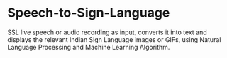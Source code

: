 # Speech-to-Sign-Language
SSL live speech or audio recording as input, converts it into text and displays the relevant Indian Sign Language images or GIFs, using Natural Language Processing and Machine Learning Algorithm.
